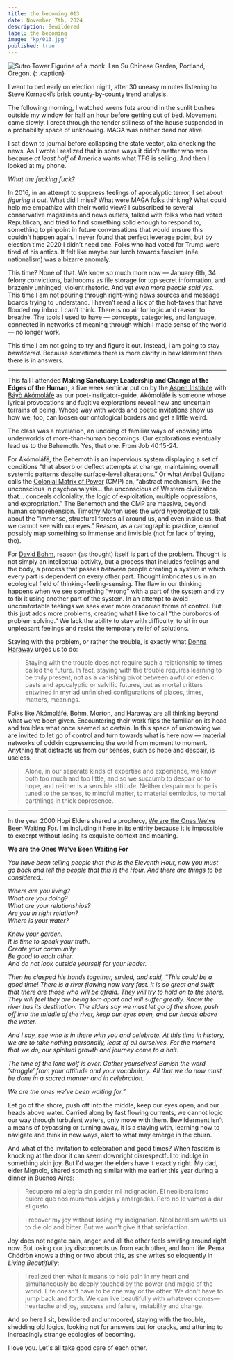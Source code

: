 ```yaml
---
title: the becoming 013
date: November 7th, 2024
description: Bewildered
label: the becoming
image: "kp/013.jpg"
published: true
---
```


![Sutro Tower](kp/013.jpg)
Figurine of a monk. Lan Su Chinese Garden, Portland, Oregon.
{: .caption}

I went to bed early on election night, after 30 uneasy minutes listening to Steve Kornacki’s brisk county-by-county trend analysis.

The following morning, I watched wrens futz around in the sunlit bushes outside my window for half an hour before getting out of bed. Movement came slowly. I crept through the tender stillness of the house suspended in a probability space of unknowing. MAGA was neither dead nor alive.

I sat down to journal before collapsing the state vector, aka checking the news. As I wrote I realized that in some ways it didn’t matter who won because _at least half_ of America wants what TFG is selling. And then I looked at my phone.

_What the fucking fuck?_

In 2016, in an attempt to suppress feelings of apocalyptic terror, I set about _figuring it out_.  What did I miss? What were MAGA folks thinking? What could help me empathize with their world view? I subscribed to several conservative magazines and news outlets, talked with folks who had voted Republican, and tried to find something solid enough to respond to, something to pinpoint in future conversations that would ensure this couldn't happen again. I never found that perfect leverage point, but by election time 2020 I didn’t need one. Folks who had voted for Trump were tired of his antics. It felt like maybe our lurch towards fascism (née nationalism) was a bizarre anomaly.

This time? None of that. We know so much more now &mdash; January 6th, 34 felony convictions, bathrooms as file storage for top secret information, and brazenly unhinged, violent rhetoric. And yet _even more people said yes_. This time I am not pouring through right-wing news sources and message boards trying to understand. I haven’t read a lick of the hot-takes that have flooded my inbox. I can’t think. There is no air for logic and reason to breathe. The tools I used to have &mdash; concepts, categories, and language, connected in networks of meaning through which I made sense of the world &mdash; no longer work.

This time I am not going to try and figure it out. Instead, I am going to stay _bewildered_. Because sometimes there is more clarity in bewilderment than there is in answers.  

---

This fall I attended **Making Sanctuary: Leadership and Change at the Edges of the Human**, a five week seminar put on by the [Aspen Institute](https://www.aspeninstitute.org) with [Báyò Akómoláfé](https://www.bayoakomolafe.net) as our poet-instigator-guide. Akómoláfé is someone whose lyrical provocations and fugitive explorations reveal new and uncertain terrains of being. Whose way with words and poetic invitations show us how we, too, can loosen our ontological borders and get a little weird.

The class was a revelation, an undoing of familiar ways of knowing into underworlds of more-than-human becomings. Our explorations eventually lead us to the Behemoth. Yes, that one. From Job 40:15-24.

For Akómoláfé, the Behemoth is an impervious system displaying a set of conditions “that absorb or deflect attempts at change, maintaining overall systemic patterns despite surface-level alterations.” Or what Aníbal Quijano calls the [Colonial Matrix of Power](https://link.springer.com/chapter/10.1007/978-3-031-08042-5_5) (CMP) an, “abstract mechanism, like the unconscious in psychoanalysis… the unconscious of Western civilization that… conceals coloniality, the logic of exploitation, multiple oppressions, and expropriation.” The Behemoth and the CMP are massive, beyond human comprehension. [Timothy Morton](https://www.societyandspace.org/articles/hyperobjects-by-timothy-morton) uses the word _hyperobject_ to talk about the “immense, structural forces all around us, and even inside us, that we cannot see with our eyes.”  Reason, as a cartographic practice, cannot possibly map something so immense and invisible (not for lack of trying, tho).  

For [David Bohm](https://archive.org/details/david-bohm-thought-as-a-system), reason (as thought) itself is part of the problem. Thought is not simply an intellectual activity, but a process that includes feelings and the body, a process that passes _between_ people creating a system in which every part is dependent on every other part. Thought imbricates us in an ecological field of thinking-feeling-sensing.  The flaw in our thinking happens when we see something “wrong” with a part of the system and try to fix it using another part of the system. In an attempt to avoid uncomfortable feelings we seek ever more draconian forms of control. But this just adds more problems, creating what I like to call “the ouroboros of problem solving.” We lack the ability to stay with difficulty, to sit in our unpleasant feelings and resist the temporary relief of solutions.

Staying with the problem, or rather the trouble, is exactly what [Donna Haraway](https://www.dukeupress.edu/staying-with-the-trouble) urges us to do:

> Staying with the trouble does not require such a relationship to times called the future. In fact, staying with the trouble requires learning to be truly present, not as a vanishing pivot between awful or edenic pasts and apocalyptic or salvific futures, but as mortal critters entwined in myriad unfinished configurations of places, times, matters, meanings.

Folks like Akómoláfé, Bohm, Morton, and Haraway are all thinking beyond what we’ve been given. Encountering their work flips the familiar on its head and troubles what once seemed so certain. In this space of unknowing we are invited to let go of control and turn towards what is here now &mdash; material networks of oddkin copresencing the world from moment to moment. Anything that distracts us from our senses, such as hope and despair, is useless.

> Alone, in our separate kinds of expertise and experience, we know both too much and too little, and so we succumb to despair or to hope, and neither is a sensible attitude. Neither despair nor hope is tuned to the senses, to mindful matter, to material semiotics, to mortal earthlings in thick copresence.

---

In the year 2000 Hopi Elders shared a prophecy, [We are the Ones We’ve Been Waiting For](https://www.awakin.org/v2/read/view.php?tid=702). I'm including it here in its entirity because it is impossible to excerpt without losing its exquisite context and meaning.

**We are the Ones We’ve Been Waiting For**  

_You have been telling people that this is the Eleventh Hour, now you must go back and tell the people that this is the Hour. And there are things to be considered…_

_Where are you living?_  
_What are you doing?_  
_What are your relationships?_  
_Are you in right relation?_  
_Where is your water?_

_Know your garden._  
_It is time to speak your truth._  
_Create your community._  
_Be good to each other._  
_And do not look outside yourself for your leader._  

_Then he clasped his hands together, smiled, and said, “This could be a good time! There is a river flowing now very fast. It is so great and swift that there are those who will be afraid. They will try to hold on to the shore. They will feel they are being torn apart and will suffer greatly. Know the river has its destination. The elders say we must let go of the shore, push off into the middle of the river, keep our eyes open, and our heads above the water._

_And I say, see who is in there with you and celebrate. At this time in history, we are to take nothing personally, least of all ourselves. For the moment that we do, our spiritual growth and journey come to a halt._

_The time of the lone wolf is over. Gather yourselves! Banish the word ’struggle’ from your attitude and your vocabulary. All that we do now must be done in a sacred manner and in celebration._

_We are the ones we’ve been waiting for.”_

Let go of the shore, push off into the middle, keep our eyes open, and our heads above water. Carried along by fast flowing currents, we cannot logic our way through turbulent waters, only move with them.  Bewilderment isn’t a means of bypassing or turning away, it is a staying with, learning how to navigate and think in new ways, alert to what may emerge in the churn.

And what of the invitation to celebration and good times? When fascism is knocking at the door it can seem downright disrespectful to indulge in something akin joy. But I'd wager the elders have it exactly right. My dad, elder Mignolo, shared something similar with me earlier this year during a dinner in Buenos Aires:

> Recupero mi alegría sin perder mi indignación. El neoliberalismo quiere que nos muramos viejas y amargadas. Pero no le vamos a dar el gusto.

> I recover my joy without losing my indignation. Neoliberalism wants us to die old and bitter. But we won't give it that satisfaction.

Joy does not negate pain, anger, and all the other feels swirling around right now. But losing our joy disconnects us from each other, and from life. Pema Chödrön knows a thing or two about this, as she writes so eloquently in _Living Beautifully_:

> I realized then what it means to hold pain in my heart and simultaneously be deeply touched by the power and magic of the world. Life doesn't have to be one way or the other. We don't have to jump back and forth. We can live beautifully with whatever comes—heartache and joy, success and failure, instability and change.

And so here I sit, bewildered and unmoored, staying with the trouble, shedding old logics, looking not for answers but for cracks, and attuning to increasingly strange ecologies of becoming.

I love you. Let's all take good care of each other.
